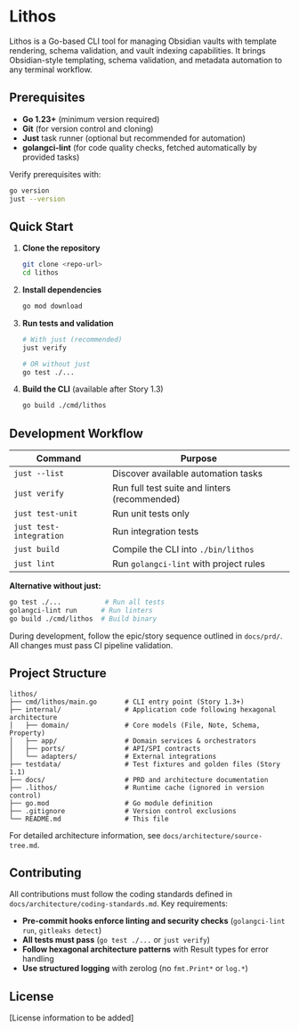 # Lithos

Lithos is a Go-based CLI tool for managing Obsidian vaults with template rendering, schema validation, and vault indexing capabilities. It brings Obsidian-style templating, schema validation, and metadata automation to any terminal workflow.

## Prerequisites

- **Go 1.23+** (minimum version required)
- **Git** (for version control and cloning)
- **Just** task runner (optional but recommended for automation)
- **golangci-lint** (for code quality checks, fetched automatically by provided tasks)

Verify prerequisites with:

```bash
go version
just --version
```

## Quick Start

1. **Clone the repository**

   ```bash
   git clone <repo-url>
   cd lithos
   ```

2. **Install dependencies**

   ```bash
   go mod download
   ```

3. **Run tests and validation**

   ```bash
   # With just (recommended)
   just verify

   # OR without just
   go test ./...
   ```

4. **Build the CLI** (available after Story 1.3)

   ```bash
   go build ./cmd/lithos
   ```

## Development Workflow

| Command              | Purpose                                                    |
|---------------------|------------------------------------------------------------|
| `just --list`       | Discover available automation tasks                        |
| `just verify`       | Run full test suite and linters (recommended)             |
| `just test-unit`    | Run unit tests only                                        |
| `just test-integration` | Run integration tests                                  |
| `just build`        | Compile the CLI into `./bin/lithos`                       |
| `just lint`         | Run `golangci-lint` with project rules                    |

**Alternative without just:**
```bash
go test ./...           # Run all tests
golangci-lint run      # Run linters
go build ./cmd/lithos  # Build binary
```

During development, follow the epic/story sequence outlined in `docs/prd/`. All changes must pass CI pipeline validation.

## Project Structure

```
lithos/
├── cmd/lithos/main.go       # CLI entry point (Story 1.3+)
├── internal/                # Application code following hexagonal architecture
│   ├── domain/              # Core models (File, Note, Schema, Property)
│   ├── app/                 # Domain services & orchestrators
│   ├── ports/               # API/SPI contracts
│   └── adapters/            # External integrations
├── testdata/                # Test fixtures and golden files (Story 1.1)
├── docs/                    # PRD and architecture documentation
├── .lithos/                 # Runtime cache (ignored in version control)
├── go.mod                   # Go module definition
├── .gitignore               # Version control exclusions
└── README.md                # This file
```

For detailed architecture information, see `docs/architecture/source-tree.md`.

## Contributing

All contributions must follow the coding standards defined in `docs/architecture/coding-standards.md`. Key requirements:

- **Pre-commit hooks enforce linting and security checks** (`golangci-lint run`, `gitleaks detect`)
- **All tests must pass** (`go test ./...` or `just verify`)
- **Follow hexagonal architecture patterns** with Result types for error handling
- **Use structured logging** with zerolog (no `fmt.Print*` or `log.*`)

## License

[License information to be added]
